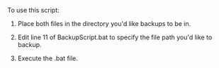 To use this script:

1. Place both files in the directory you'd like backups to be in.

2. Edit line 11 of BackupScript.bat to specify the file path you'd like to backup.

3. Execute the .bat file.

   


